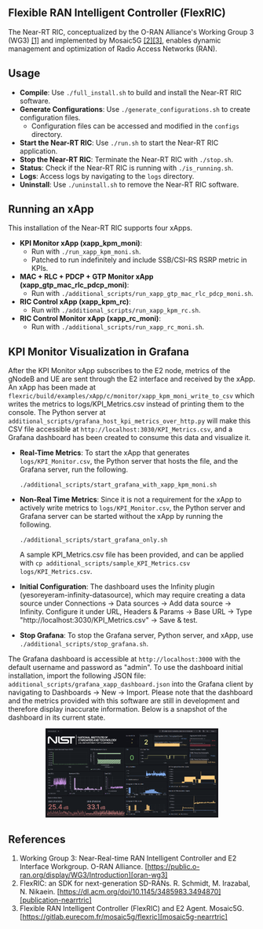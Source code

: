 ## Flexible RAN Intelligent Controller (FlexRIC)

The Near-RT RIC, conceptualized by the O-RAN Alliance's Working Group 3 (WG3) [[1]][oran-wg3] and implemented by Mosaic5G [[2]][publication-nearrtric][[3]][mosaic5g-nearrtric], enables dynamic management and optimization of Radio Access Networks (RAN).

## Usage

- **Compile**: Use `./full_install.sh` to build and install the Near-RT RIC software.
- **Generate Configurations**: Use `./generate_configurations.sh` to create configuration files.
  - Configuration files can be accessed and modified in the `configs` directory.
- **Start the Near-RT RIC**: Use `./run.sh` to start the Near-RT RIC application.
- **Stop the Near-RT RIC**: Terminate the Near-RT RIC with `./stop.sh`.
- **Status**: Check if the Near-RT RIC is running with `./is_running.sh`.
- **Logs**: Access logs by navigating to the `logs` directory.
- **Uninstall**: Use `./uninstall.sh` to remove the Near-RT RIC software.

## Running an xApp

This installation of the Near-RT RIC supports four xApps.

- **KPI Monitor xApp (xapp_kpm_moni)**:
  - Run with `./run_xapp_kpm_moni.sh`.
  - Patched to run indefinitely and include SSB/CSI-RS RSRP metric in KPIs.
- **MAC + RLC + PDCP + GTP Monitor xApp (xapp_gtp_mac_rlc_pdcp_moni)**:
  - Run with `./additional_scripts/run_xapp_gtp_mac_rlc_pdcp_moni.sh`.
- **RIC Control xApp (xapp_kpm_rc)**:
  - Run with `./additional_scripts/run_xapp_kpm_rc.sh`.
- **RIC Control Monitor xApp (xapp_rc_moni)**:
  - Run with `./additional_scripts/run_xapp_rc_moni.sh`.

## KPI Monitor Visualization in Grafana

After the KPI Monitor xApp subscribes to the E2 node, metrics of the gNodeB and UE are sent through the E2 interface and received by the xApp. An xApp has been made at `flexric/build/examples/xApp/c/monitor/xapp_kpm_moni_write_to_csv` which writes the metrics to logs/KPI_Metrics.csv instead of printing them to the console. The Python server at `additional_scripts/grafana_host_kpi_metrics_over_http.py` will make this CSV file accessible at `http://localhost:3030/KPI_Metrics.csv`, and a Grafana dashboard has been created to consume this data and visualize it.

- **Real-Time Metrics**: To start the xApp that generates `logs/KPI_Monitor.csv`, the Python server that hosts the file, and the Grafana server, run the following.
  ```console
  ./additional_scripts/start_grafana_with_xapp_kpm_moni.sh
  ```

- **Non-Real Time Metrics**: Since it is not a requirement for the xApp to actively write metrics to `logs/KPI_Monitor.csv`, the Python server and Grafana server can be started without the xApp by running the following.
  ```console
  ./additional_scripts/start_grafana_only.sh
  ```
  A sample KPI_Metrics.csv file has been provided, and can be applied with `cp additional_scripts/sample_KPI_Metrics.csv logs/KPI_Metrics.csv`.

- **Initial Configuration**: The dashboard uses the Infinity plugin (yesoreyeram-infinity-datasource), which may require creating a data source under Connections → Data sources → Add data source → Infinity. Configure it under URL, Headers & Params → Base URL → Type "http://localhost:3030/KPI_Metrics.csv" → Save & test.

- **Stop Grafana**: To stop the Grafana server, Python server, and xApp, use `./additional_scripts/stop_grafana.sh`.

The Grafana dashboard is accessible at `http://localhost:3000` with the default username and password as "admin". To use the dashboard initial installation, import the following JSON file: `additional_scripts/grafana_xapp_dashboard.json` into the Grafana client by navigating to Dashboards → New → Import. Please note that the dashboard and the metrics provided with this software are still in development and therefore display inaccurate information. Below is a snapshot of the dashboard in its current state.

<p align="center">
  <img src="../../../Images/xApp_Dashboard.png" alt="Grafana dashboard of xApp KPI metrics" width="70%">
</p>

## References

1. Working Group 3: Near-Real-time RAN Intelligent Controller and E2 Interface Workgroup. O-RAN Alliance. [https://public.o-ran.org/display/WG3/Introduction][oran-wg3]
2. FlexRIC: an SDK for next-generation SD-RANs. R. Schmidt, M. Irazabal, N. Nikaein. [https://dl.acm.org/doi/10.1145/3485983.3494870][publication-nearrtric]
3. Flexible RAN Intelligent Controller (FlexRIC) and E2 Agent. Mosaic5G. [https://gitlab.eurecom.fr/mosaic5g/flexric][mosaic5g-nearrtric]

<!-- References -->

[oran-wg3]: https://public.o-ran.org/display/WG3/Introduction
[publication-nearrtric]: https://dl.acm.org/doi/10.1145/3485983.3494870
[mosaic5g-nearrtric]: https://gitlab.eurecom.fr/mosaic5g/flexric
